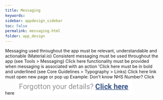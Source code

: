 ```yaml
---
title: Messaging 
keywords:
sidebar: appdesign_sidebar
toc: false
permalink: messaging.html
folder: app_design 
---
```



Messaging used throughout the app must be relevant, understandable and actionable (Material.io)
Consistent messaging must be used throughout the app (see Tools > Messaging)
Click here functionality must be provided when messaging is associated with an action
'Click here must be in bold and underlined (see Core Guidelines > Typography > Links)
Click here link must open new page or pop up
Example: Don't know NHS Number? Click here
<img src="/images/examples/design-standards-user-interaction-messaging-links.png">